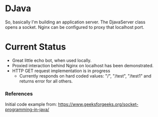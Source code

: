 DJava
=====
So, basically I'm building an application server.  The DjavaServer class opens a socket.  Nginx can be configured to proxy that localhost port.  


Current Status
==============
  - Great little echo bot, when used locally.  
  - Proxied interaction behind Nginx on localhost has been demonstrated.  
  - HTTP GET request implementation is in progress
    - Currently responds on hard coded values: "/", "/test", "/test1" and returns error for all others.

### References
Initial code example from: https://www.geeksforgeeks.org/socket-programming-in-java/

